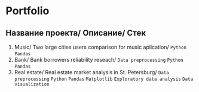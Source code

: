 # Portfolio

## Название проекта/ Описание/ Стек                                                           

1. Music/ Two large cities users comparison for music aplication/ `Python` `Pandas`                                             
2. Bank/ Bank borrowers reliability reseach/ `Data preprocessing` `Python` `Pandas`                        
3. Real estate/ Real estate market analysis in St. Petersburg/ `Data preprocessing` `Python` `Pandas` `Matplotlib` `Exploratory data analysis` `Data visualization`  
